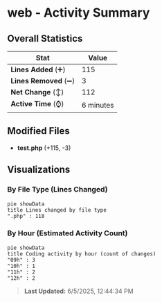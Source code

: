 # web - Activity Summary 

## Overall Statistics

| Stat                   | Value                                                             |
| ---------------------- | ----------------------------------------------------------------- |
| **Lines Added** (➕)   | 115                                          |
| **Lines Removed** (➖) | 3                                        |
| **Net Change** (↕)    | 112                |
| **Active Time** (⌚)   | 6 minutes |


## Modified Files
- **test.php** (+115, -3)

## Visualizations

### By File Type (Lines Changed)

```mermaid
pie showData
title Lines changed by file type
".php" : 118
```

### By Hour (Estimated Activity Count)

```mermaid
pie showData
title Coding activity by hour (count of changes)
"09h" : 3
"10h" : 1
"11h" : 2
"12h" : 2
```


> **Last Updated:** 6/5/2025, 12:44:34 PM